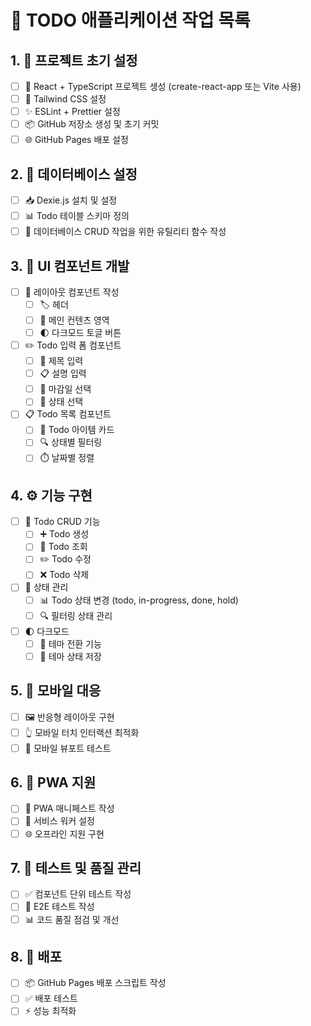 # 📝 TODO 애플리케이션 작업 목록

## 1. 🚀 프로젝트 초기 설정
- [ ] 🔧 React + TypeScript 프로젝트 생성 (create-react-app 또는 Vite 사용)
- [ ] 🎨 Tailwind CSS 설정
- [ ] ✨ ESLint + Prettier 설정
- [ ] 📦 GitHub 저장소 생성 및 초기 커밋
- [ ] 🌐 GitHub Pages 배포 설정

## 2. 💾 데이터베이스 설정
- [ ] 📥 Dexie.js 설치 및 설정
- [ ] 📊 Todo 테이블 스키마 정의
- [ ] 🔄 데이터베이스 CRUD 작업을 위한 유틸리티 함수 작성

## 3. 🎯 UI 컴포넌트 개발
- [ ] 📱 레이아웃 컴포넌트 작성
  - [ ] 🏷️ 헤더
  - [ ] 📄 메인 컨텐츠 영역
  - [ ] 🌓 다크모드 토글 버튼
- [ ] ✏️ Todo 입력 폼 컴포넌트
  - [ ] 📝 제목 입력
  - [ ] 📋 설명 입력
  - [ ] 📅 마감일 선택
  - [ ] 🔄 상태 선택
- [ ] 📋 Todo 목록 컴포넌트
  - [ ] 🎴 Todo 아이템 카드
  - [ ] 🔍 상태별 필터링
  - [ ] ⏱️ 날짜별 정렬

## 4. ⚙️ 기능 구현
- [ ] 📝 Todo CRUD 기능
  - [ ] ➕ Todo 생성
  - [ ] 👀 Todo 조회
  - [ ] ✏️ Todo 수정
  - [ ] ❌ Todo 삭제
- [ ] 🔄 상태 관리
  - [ ] 📊 Todo 상태 변경 (todo, in-progress, done, hold)
  - [ ] 🔍 필터링 상태 관리
- [ ] 🌓 다크모드
  - [ ] 🎨 테마 전환 기능
  - [ ] 💾 테마 상태 저장

## 5. 📱 모바일 대응
- [ ] 🖼️ 반응형 레이아웃 구현
- [ ] 👆 모바일 터치 인터랙션 최적화
- [ ] 📱 모바일 뷰포트 테스트

## 6. 🚀 PWA 지원
- [ ] 📄 PWA 매니페스트 작성
- [ ] 🔧 서비스 워커 설정
- [ ] 🌐 오프라인 지원 구현

## 7. 🧪 테스트 및 품질 관리
- [ ] ✅ 컴포넌트 단위 테스트 작성
- [ ] 🔄 E2E 테스트 작성
- [ ] 📊 코드 품질 점검 및 개선

## 8. 🚀 배포
- [ ] 📦 GitHub Pages 배포 스크립트 작성
- [ ] ✅ 배포 테스트
- [ ] ⚡ 성능 최적화
